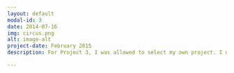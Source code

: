 ```yaml
---
layout: default
modal-id: 3
date: 2014-07-16
img: circus.png
alt: image-alt
project-date: February 2015
description: For Project 3, I was allowed to select my own project. I decided to build an odd jobs listing site for Lagosians, called the SpeciaList. I wanted to create a site for the less technologically advanced workers such as the carpenters, plumbers, and mechanics residing in the mega-city that is Lagos, Nigeria. With limited access to the internet, it is essential that these contractors be able to derive full functionality of the application via SMS. Therefore, Twilio implementation was essential to the success of my final project. Checkout out the SpeciaList <a href="https://thespecialist.herokuapp.com/">Here</a>. 

---
```

